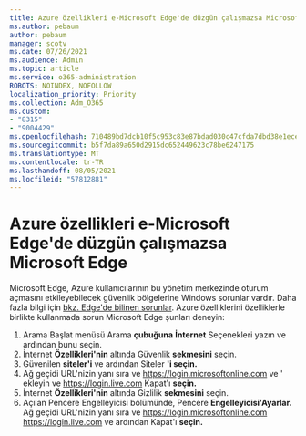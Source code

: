 ```yaml
---
title: Azure özellikleri e-Microsoft Edge'de düzgün çalışmazsa Microsoft Edge
ms.author: pebaum
author: pebaum
manager: scotv
ms.date: 07/26/2021
ms.audience: Admin
ms.topic: article
ms.service: o365-administration
ROBOTS: NOINDEX, NOFOLLOW
localization_priority: Priority
ms.collection: Adm_O365
ms.custom:
- "8315"
- "9004429"
ms.openlocfilehash: 710489bd7dcb10f5c953c83e87bdad030c47cfda7dbd38e1eceae78bfe0d8790
ms.sourcegitcommit: b5f7da89a650d2915dc652449623c78be6247175
ms.translationtype: MT
ms.contentlocale: tr-TR
ms.lasthandoff: 08/05/2021
ms.locfileid: "57812881"
---
```

# <a name="what-to-do-if-azure-features-dont-work-properly-in-microsoft-edge"></a>Azure özellikleri e-Microsoft Edge'de düzgün çalışmazsa Microsoft Edge

Microsoft Edge, Azure kullanıcılarının bu yönetim merkezinde oturum açmasını etkileyebilecek güvenlik bölgelerine Windows sorunlar vardır. Daha fazla bilgi için [bkz. Edge'de bilinen sorunlar](https://go.microsoft.com/fwlink/?linkid=2140608). Azure özelliklerini özelliklerle birlikte kullanmada sorun Microsoft Edge şunları deneyin:

1. Arama Başlat menüsü Arama **çubuğuna** **İnternet** Seçenekleri yazın ve ardından bunu seçin.
1. İnternet **Özellikleri'nin** altında Güvenlik **sekmesini** seçin.
1. Güvenilen **siteler'i** ve ardından Siteler **'i seçin.**
1. Ağ geçidi URL'nizin yanı sıra ve <https://login.microsoftonline.com> ve ' ekleyin ve <https://login.live.com> Kapat'ı **seçin.**
1. İnternet **Özellikleri'nin** altında Gizlilik **sekmesini** seçin.
1. Açılan Pencere Engelleyicisi bölümünde, Pencere **Engelleyicisi'Ayarlar.** Ağ geçidi URL'nizin yanı sıra ve <https://login.microsoftonline.com> <https://login.live.com> ve ardından Kapat'ı **seçin.**